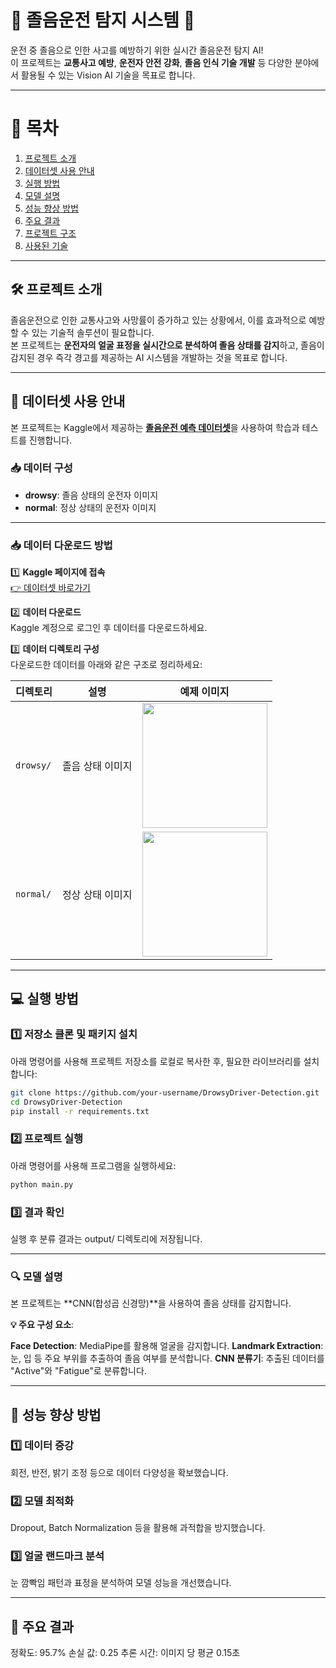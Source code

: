 # 🚗 졸음운전 탐지 시스템 🌙

운전 중 졸음으로 인한 사고를 예방하기 위한 실시간 졸음운전 탐지 AI!  
이 프로젝트는 **교통사고 예방**, **운전자 안전 강화**, **졸음 인식 기술 개발** 등 다양한 분야에서 활용될 수 있는 Vision AI 기술을 목표로 합니다.

---

# 📑 목차
1. [프로젝트 소개](#-졸음운전-탐지-시스템-)
2. [데이터셋 사용 안내](#-데이터셋-사용-안내)
3. [실행 방법](#-실행-방법)
4. [모델 설명](#-모델-설명)
5. [성능 향상 방법](#-성능-향상-방법)
6. [주요 결과](#-주요-결과)
7. [프로젝트 구조](#-프로젝트-구조)
8. [사용된 기술](#-사용된-기술)

---

## 🛠️ 프로젝트 소개

졸음운전으로 인한 교통사고와 사망률이 증가하고 있는 상황에서, 이를 효과적으로 예방할 수 있는 기술적 솔루션이 필요합니다.  
본 프로젝트는 **운전자의 얼굴 표정을 실시간으로 분석하여 졸음 상태를 감지**하고, 졸음이 감지된 경우 즉각 경고를 제공하는 AI 시스템을 개발하는 것을 목표로 합니다.

---

## 📂 데이터셋 사용 안내

본 프로젝트는 Kaggle에서 제공하는 [**졸음운전 예측 데이터셋**](https://www.kaggle.com/datasets/rakibuleceruet/drowsiness-prediction-dataset)을 사용하여 학습과 테스트를 진행합니다.  

### 📥 데이터 구성
- **drowsy**: 졸음 상태의 운전자 이미지
- **normal**: 정상 상태의 운전자 이미지

---

### 📥 데이터 다운로드 방법

1️⃣ **Kaggle 페이지에 접속**  
   [👉 데이터셋 바로가기](https://www.kaggle.com/datasets/rakibuleceruet/drowsiness-prediction-dataset)  

2️⃣ **데이터 다운로드**  
   Kaggle 계정으로 로그인 후 데이터를 다운로드하세요.

3️⃣ **데이터 디렉토리 구성**  
   다운로드한 데이터를 아래와 같은 구조로 정리하세요:

| 디렉토리 | 설명           | 예제 이미지 |
|----------|----------------|-------------|
| `drowsy/` | 졸음 상태 이미지 | <img src="https://github.com/user-attachments/assets/6e98a220-e440-409b-8329-d5f69d19c788" width="200"> |
| `normal/` | 정상 상태 이미지 | <img src="https://github.com/user-attachments/assets/6e2db094-f730-4113-9396-a40e28e49f40" width="200"> |

---

## 💻 실행 방법

### 1️⃣ 저장소 클론 및 패키지 설치
아래 명령어를 사용해 프로젝트 저장소를 로컬로 복사한 후, 필요한 라이브러리를 설치합니다:
```bash
git clone https://github.com/your-username/DrowsyDriver-Detection.git
cd DrowsyDriver-Detection
pip install -r requirements.txt

```

### 2️⃣ 프로젝트 실행
아래 명령어를 사용해 프로그램을 실행하세요:
```bash
python main.py

```

### 3️⃣ 결과 확인
실행 후 분류 결과는 output/ 디렉토리에 저장됩니다.

---

### 🔍 모델 설명
본 프로젝트는 **CNN(합성곱 신경망)**을 사용하여 졸음 상태를 감지합니다.

**💡 주요 구성 요소**:

**Face Detection**: MediaPipe를 활용해 얼굴을 감지합니다.
**Landmark Extraction**: 눈, 입 등 주요 부위를 추출하여 졸음 여부를 분석합니다.
**CNN 분류기**: 추출된 데이터를 "Active"와 "Fatigue"로 분류합니다.

---

## 🚀 성능 향상 방법
### 1️⃣ 데이터 증강

회전, 반전, 밝기 조정 등으로 데이터 다양성을 확보했습니다.
### 2️⃣ 모델 최적화

Dropout, Batch Normalization 등을 활용해 과적합을 방지했습니다.
### 3️⃣ 얼굴 랜드마크 분석
눈 깜빡임 패턴과 표정을 분석하여 모델 성능을 개선했습니다.

---

## 🎯 주요 결과
정확도: 95.7%
손실 값: 0.25
추론 시간: 이미지 당 평균 0.15초



